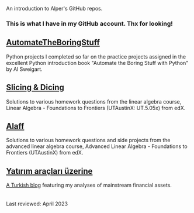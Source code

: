 An introduction to Alper\'s GitHub repos.

### This is what I have in my GitHub account. Thx for looking!

## [AutomateTheBoringStuff](https://github.com/apaksoy/automatetheboringstuff)

Python projects I completed so far on the practice projects assigned in the excellent Python introduction book "Automate the Boring Stuff with Python" by Al Sweigart.

## [Slicing & Dicing](https://github.com/apaksoy/slicing-dicing)

Solutions to various homework questions from the linear algebra course, Linear Algebra - Foundations to Frontiers (UTAustinX: UT.5.05x) from edX.

## [Alaff](https://github.com/apaksoy/alaff)

Solutions to various homework questions and side projects from the advanced linear algebra course, Advanced Linear Algebra - Foundations to Frontiers (UTAustinX) from edX.

## [Yatırım araçları üzerine](https://github.com/apaksoy/apaksoy.github.io)

[A Turkish blog](https://apaksoy.github.io) featuring my analyses of mainstream financial assets.
<br/><br/><br/>
Last reviewed: April 2023
